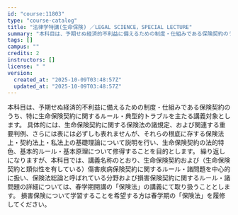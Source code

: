 ```yaml
---
id: "course:11803"
type: "course-catalog"
title: "法律学特講(生命保険) ／LEGAL SCIENCE，SPECIAL LECTURE"
summary: "本科目は、予期せぬ経済的不利益に備えるための制度・仕組みである保険契約のうち、特に生命保険契約に関するルール・典型的トラブルを主たる講義対象とします。 具体的には、生命保険契約に関する保険法の諸規定、および関連する重要判例、さらには表には必…"
tags: []
campus: ""
credits: 2
instructors: []
license: " "
version:
  created_at: "2025-10-09T03:48:57Z"
  updated_at: "2025-10-09T03:48:57Z"
---
```


本科目は、予期せぬ経済的不利益に備えるための制度・仕組みである保険契約のうち、特に生命保険契約に関するルール・典型的トラブルを主たる講義対象とします。 具体的には、生命保険契約に関する保険法の諸規定、および関連する重要判例、さらには表には必ずしも表れませんが、それらの根底に存する保険法上・契約法上・私法上の基礎理論について説明を行い、生命保険契約の法的特色、基本的ルール・基本原理について修得することを目的とします。 繰り返しになりますが、本科目では、講義名称のとおり、生命保険契約および（生命保険契約と類似性を有している）傷害疾病保険契約に関するルール・諸問題を中心的に扱い、保険法総論と呼ばれている分野および損害保険契約に関するルール・諸問題の詳細については、春学期開講の「保険法」の講義にて取り扱うこととします。 損害保険について学習することを希望する方は春学期の「保険法」を履修してください。

